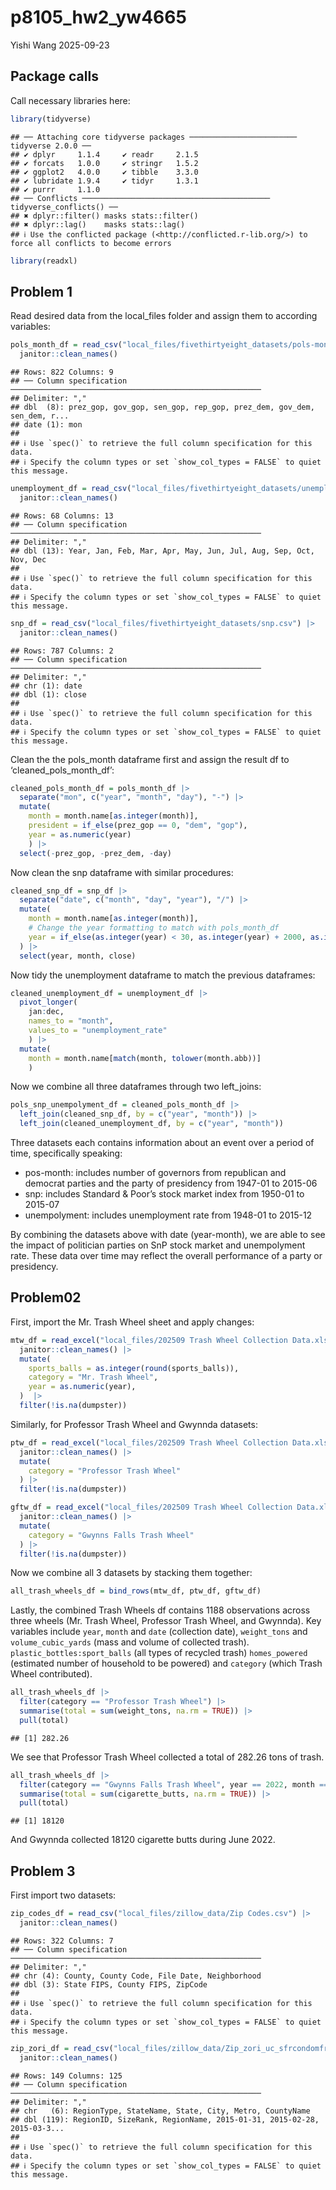 p8105_hw2_yw4665
================
Yishi Wang
2025-09-23

## Package calls

Call necessary libraries here:

``` r
library(tidyverse)
```

    ## ── Attaching core tidyverse packages ──────────────────────── tidyverse 2.0.0 ──
    ## ✔ dplyr     1.1.4     ✔ readr     2.1.5
    ## ✔ forcats   1.0.0     ✔ stringr   1.5.2
    ## ✔ ggplot2   4.0.0     ✔ tibble    3.3.0
    ## ✔ lubridate 1.9.4     ✔ tidyr     1.3.1
    ## ✔ purrr     1.1.0     
    ## ── Conflicts ────────────────────────────────────────── tidyverse_conflicts() ──
    ## ✖ dplyr::filter() masks stats::filter()
    ## ✖ dplyr::lag()    masks stats::lag()
    ## ℹ Use the conflicted package (<http://conflicted.r-lib.org/>) to force all conflicts to become errors

``` r
library(readxl)
```

## Problem 1

Read desired data from the local_files folder and assign them to
according variables:

``` r
pols_month_df = read_csv("local_files/fivethirtyeight_datasets/pols-month.csv") |>
  janitor::clean_names()
```

    ## Rows: 822 Columns: 9
    ## ── Column specification ────────────────────────────────────────────────────────
    ## Delimiter: ","
    ## dbl  (8): prez_gop, gov_gop, sen_gop, rep_gop, prez_dem, gov_dem, sen_dem, r...
    ## date (1): mon
    ## 
    ## ℹ Use `spec()` to retrieve the full column specification for this data.
    ## ℹ Specify the column types or set `show_col_types = FALSE` to quiet this message.

``` r
unemployment_df = read_csv("local_files/fivethirtyeight_datasets/unemployment.csv") |>
  janitor::clean_names()
```

    ## Rows: 68 Columns: 13
    ## ── Column specification ────────────────────────────────────────────────────────
    ## Delimiter: ","
    ## dbl (13): Year, Jan, Feb, Mar, Apr, May, Jun, Jul, Aug, Sep, Oct, Nov, Dec
    ## 
    ## ℹ Use `spec()` to retrieve the full column specification for this data.
    ## ℹ Specify the column types or set `show_col_types = FALSE` to quiet this message.

``` r
snp_df = read_csv("local_files/fivethirtyeight_datasets/snp.csv") |>
  janitor::clean_names()
```

    ## Rows: 787 Columns: 2
    ## ── Column specification ────────────────────────────────────────────────────────
    ## Delimiter: ","
    ## chr (1): date
    ## dbl (1): close
    ## 
    ## ℹ Use `spec()` to retrieve the full column specification for this data.
    ## ℹ Specify the column types or set `show_col_types = FALSE` to quiet this message.

Clean the the pols_month dataframe first and assign the result df to
‘cleaned_pols_month_df’:

``` r
cleaned_pols_month_df = pols_month_df |> 
  separate("mon", c("year", "month", "day"), "-") |> 
  mutate(
    month = month.name[as.integer(month)],
    president = if_else(prez_gop == 0, "dem", "gop"),
    year = as.numeric(year)
    ) |>
  select(-prez_gop, -prez_dem, -day)
```

Now clean the snp dataframe with similar procedures:

``` r
cleaned_snp_df = snp_df |>
  separate("date", c("month", "day", "year"), "/") |>
  mutate(
    month = month.name[as.integer(month)],
    # Change the year formatting to match with pols_month_df
    year = if_else(as.integer(year) < 30, as.integer(year) + 2000, as.integer(year) + 1900 ),
  ) |> 
  select(year, month, close)
```

Now tidy the unemployment dataframe to match the previous dataframes:

``` r
cleaned_unemployment_df = unemployment_df |>
  pivot_longer(
    jan:dec,
    names_to = "month",
    values_to = "unemployment_rate"
    ) |>
  mutate(
    month = month.name[match(month, tolower(month.abb))]
    )
```

Now we combine all three dataframes through two left_joins:

``` r
pols_snp_unempolyment_df = cleaned_pols_month_df |>
  left_join(cleaned_snp_df, by = c("year", "month")) |>
  left_join(cleaned_unemployment_df, by = c("year", "month"))
```

Three datasets each contains information about an event over a period of
time, specifically speaking:

- pos-month: includes number of governors from republican and democrat
  parties and the party of presidency from 1947-01 to 2015-06
- snp: includes Standard & Poor’s stock market index from 1950-01 to
  2015-07
- unempolyment: includes unemployment rate from 1948-01 to 2015-12

By combining the datasets above with date (year-month), we are able to
see the impact of politician parties on SnP stock market and
unempolyment rate. These data over time may reflect the overall
performance of a party or presidency.

## Problem02

First, import the Mr. Trash Wheel sheet and apply changes:

``` r
mtw_df = read_excel("local_files/202509 Trash Wheel Collection Data.xlsx", sheet = "Mr. Trash Wheel", range = "A2:N709") |>
  janitor::clean_names() |>
  mutate(
    sports_balls = as.integer(round(sports_balls)),
    category = "Mr. Trash Wheel",
    year = as.numeric(year),
  )  |>
  filter(!is.na(dumpster))
```

Similarly, for Professor Trash Wheel and Gwynnda datasets:

``` r
ptw_df = read_excel("local_files/202509 Trash Wheel Collection Data.xlsx", sheet = "Professor Trash Wheel", range = "A2:M134") |>
  janitor::clean_names() |>
  mutate(
    category = "Professor Trash Wheel"
  ) |>
  filter(!is.na(dumpster))

gftw_df = read_excel("local_files/202509 Trash Wheel Collection Data.xlsx", sheet = "Gwynns Falls Trash Wheel", range = "A2:L351") |>
  janitor::clean_names() |>
  mutate(
    category = "Gwynns Falls Trash Wheel"
  ) |>
  filter(!is.na(dumpster))
```

Now we combine all 3 datasets by stacking them together:

``` r
all_trash_wheels_df = bind_rows(mtw_df, ptw_df, gftw_df)
```

Lastly, the combined Trash Wheels df contains 1188 observations across
three wheels (Mr. Trash Wheel, Professor Trash Wheel, and Gwynnda). Key
variables include `year`, `month` and `date` (collection date),
`weight_tons` and `volume_cubic_yards` (mass and volume of collected
trash). `plastic_bottles:sport_balls` (all types of recycled trash)
`homes_powered` (estimated number of household to be powered) and
`category` (which Trash Wheel contributed).

``` r
all_trash_wheels_df |>
  filter(category == "Professor Trash Wheel") |>
  summarise(total = sum(weight_tons, na.rm = TRUE)) |>
  pull(total)
```

    ## [1] 282.26

We see that Professor Trash Wheel collected a total of 282.26 tons of
trash.

``` r
all_trash_wheels_df |> 
  filter(category == "Gwynns Falls Trash Wheel", year == 2022, month == "June") |> 
  summarise(total = sum(cigarette_butts, na.rm = TRUE)) |> 
  pull(total)
```

    ## [1] 18120

And Gwynnda collected 18120 cigarette butts during June 2022.

## Problem 3

First import two datasets:

``` r
zip_codes_df = read_csv("local_files/zillow_data/Zip Codes.csv") |>
  janitor::clean_names()
```

    ## Rows: 322 Columns: 7
    ## ── Column specification ────────────────────────────────────────────────────────
    ## Delimiter: ","
    ## chr (4): County, County Code, File Date, Neighborhood
    ## dbl (3): State FIPS, County FIPS, ZipCode
    ## 
    ## ℹ Use `spec()` to retrieve the full column specification for this data.
    ## ℹ Specify the column types or set `show_col_types = FALSE` to quiet this message.

``` r
zip_zori_df = read_csv("local_files/zillow_data/Zip_zori_uc_sfrcondomfr_sm_month_NYC.csv") |>
  janitor::clean_names()
```

    ## Rows: 149 Columns: 125
    ## ── Column specification ────────────────────────────────────────────────────────
    ## Delimiter: ","
    ## chr   (6): RegionType, StateName, State, City, Metro, CountyName
    ## dbl (119): RegionID, SizeRank, RegionName, 2015-01-31, 2015-02-28, 2015-03-3...
    ## 
    ## ℹ Use `spec()` to retrieve the full column specification for this data.
    ## ℹ Specify the column types or set `show_col_types = FALSE` to quiet this message.
